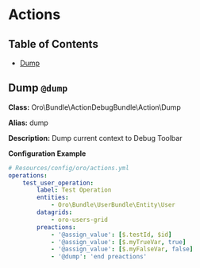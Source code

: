 Actions
=======

Table of Contents
-----------------
 - [Dump](#dump)

Dump `@dump`
------------------------------------

**Class:** Oro\Bundle\ActionDebugBundle\Action\Dump

**Alias:** dump

**Description:** Dump current context to Debug Toolbar

**Configuration Example**
```yml
# Resources/config/oro/actions.yml
operations:
    test_user_operation:
        label: Test Operation
        entities:
            - Oro\Bundle\UserBundle\Entity\User
        datagrids:
            - oro-users-grid
        preactions:
            - '@assign_value': [$.testId, $id]
            - '@assign_value': [$.myTrueVar, true]
            - '@assign_value': [$.myFalseVar, false]
            - '@dump': 'end preactions'
```
